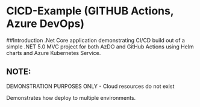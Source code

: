 # CICD-Example (GITHUB Actions, Azure DevOps)

##Introduction
.Net Core application demonstrating CI/CD build out of a simple .NET 5.0 MVC project for both AzDO and GitHub Actions using Helm charts and Azure Kubernetes Service.

## NOTE:
DEMONSTRATION PURPOSES ONLY - Cloud resources do not exist
<div style="page-break-after: always"></div>
Demonstrates how deploy to multiple environments.
